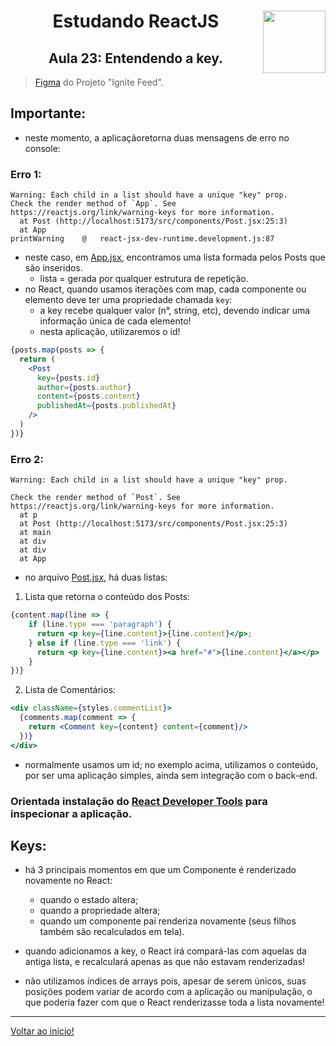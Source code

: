 <div align="center">
<a href="https://github.com/monicaquintal" target="_blank"><img align="right" height="100" src="https://cdn.jsdelivr.net/gh/devicons/devicon/icons/react/react-original.svg" /></a>
<h1>Estudando ReactJS</h1>
<h2>Aula 23: Entendendo a key.</h2>
</div>

> [Figma](https://www.figma.com/community/file/1113573231685349036) do Projeto "Ignite Feed".

## Importante:

- neste momento, a aplicaçãoretorna duas mensagens de erro no console:

### Erro 1:

~~~
Warning: Each child in a list should have a unique "key" prop.
Check the render method of `App`. See https://reactjs.org/link/warning-keys for more information.
  at Post (http://localhost:5173/src/components/Post.jsx:25:3)
  at App
printWarning	@	react-jsx-dev-runtime.development.js:87
~~~

- neste caso, em [App.jsx](../../projetos/01-fundamentos-reactjs/src/App.jsx), encontramos uma lista formada pelos Posts que são inseridos.
  - lista = gerada por qualquer estrutura de repetição.
- no React, quando usamos iterações com map, cada componente ou elemento deve ter uma propriedade chamada `key`:
  - a key recebe qualquer valor (n°, string, etc), devendo indicar uma informação única de cada elemento!
  - nesta aplicação, utilizaremos o id!

~~~jsx
{posts.map(posts => {
  return (
    <Post 
      key={posts.id}
      author={posts.author}
      content={posts.content}
      publishedAt={posts.publishedAt}
    />
  )
})}
~~~

### Erro 2: 

~~~
Warning: Each child in a list should have a unique "key" prop.

Check the render method of `Post`. See https://reactjs.org/link/warning-keys for more information.
  at p
  at Post (http://localhost:5173/src/components/Post.jsx:25:3)
  at main
  at div
  at div
  at App
~~~

- no arquivo [Post.jsx](../../projetos/01-fundamentos-reactjs/src/components/Post.jsx), há duas listas:

1. Lista que retorna o conteúdo dos Posts:

~~~jsx
{content.map(line => {
    if (line.type === 'paragraph') {
      return <p key={line.content}>{line.content}</p>;
    } else if (line.type === 'link') {
      return <p key={line.content}><a href="#">{line.content}</a></p>
    }
})}
~~~

2. Lista de Comentários:

~~~jsx
<div className={styles.commentList}>
  {comments.map(comment => {
    return <Comment key={content} content={comment}/>
  })}
</div>
~~~

- normalmente usamos um id; no exemplo acima, utilizamos o conteúdo, por ser uma aplicação simples, ainda sem integração com o back-end.

### Orientada instalação do [React Developer Tools](https://chrome.google.com/webstore/detail/react-developer-tools/fmkadmapgofadopljbjfkapdkoienihi) para inspecionar a aplicação.

## Keys:

- há 3 principais momentos em que um Componente é renderizado novamente no React:
  - quando o estado altera;
  - quando a propriedade altera;
  - quando um componente pai renderiza novamente (seus filhos também são recalculados em tela).

- quando adicionamos a key, o React irá compará-las com aquelas da antiga lista, e recalculará apenas as que não estavam renderizadas!
- não utilizamos índices de arrays pois, apesar de serem únicos, suas posições podem variar de acordo com a aplicação ou manipulação, o que poderia fazer com que o React renderizasse toda a lista novamente!

---

[Voltar ao início!](https://github.com/monicaquintal/estudandoReact/)
